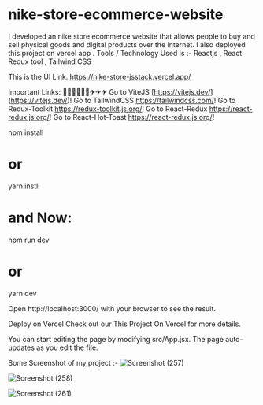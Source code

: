 # nike-store-ecommerce-website

I developed an nike store ecommerce website that allows people to buy and sell physical goods and digital products over the internet. 
I also deployed this project on vercel app . 
Tools / Technology Used is :- Reactjs , React Redux tool , Tailwind CSS .

This is the UI Link.
https://nike-store-jsstack.vercel.app/



Important Links: 📣📢📣📢📣📢✈✈✈
Go to ViteJS [https://vitejs.dev/] (https://vitejs.dev/)!
Go to TailwindCSS https://tailwindcss.com/!
Go to Redux-Toolkit https://redux-toolkit.js.org/!
Go to React-Redux https://react-redux.js.org/!
Go to React-Hot-Toast https://react-redux.js.org/!

npm install
# or
yarn instll

# and Now:

npm run dev
# or
yarn dev



Open http://localhost:3000/ with your browser to see the result.


Deploy on Vercel
Check out our This Project On Vercel for more details.

You can start editing the page by modifying src/App.jsx. The page auto-updates as you edit the file.








Some Screenshot of my project :-
![Screenshot (257)](https://github.com/ankitbarnwal123/nike-store-ecommerce-website/assets/121225831/7d38782d-ec60-4c41-aeab-953bf35119a7)

![Screenshot (258)](https://github.com/ankitbarnwal123/nike-store-ecommerce-website/assets/121225831/2d3ceeb9-0c36-4e7c-bbee-8e758ef143e0)


![Screenshot (261)](https://github.com/ankitbarnwal123/nike-store-ecommerce-website/assets/121225831/95f103a6-5c0c-47fa-8d5b-ddb85b7b34f0)

